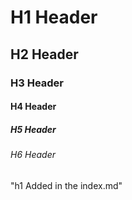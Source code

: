# H1 Header
## H2 Header
### H3 Header
#### H4 Header
##### H5 Header
###### H6 Header
"h1 Added in the index.md"

